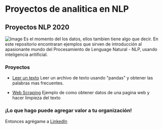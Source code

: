 # Proyectos de analitica en NLP

## Proyectos NLP 2020

![Image](https://coaching-pro.es/coaching-antiguos/como-descubrir-mi-verdadera-pasion-paso-a-paso)
Es el momento del los datos, ellos tambien tiene algo que decir. 
En este repositorio encontraran ejemplos que sirven de introducción al apasionante mundo del Procesamiento de Lenguage Natural - NLP, usando inteligencia aritificial. 
                                                                                                              

### Proyectos

- [Leer un texto](https://github.com/sanilvar/NLP/blob/master/Taller1.ipynb)
Leer un archivo de texto usando "pandas" y obtener las palabras mas frecuentes.

- [Web Scraping](https://github.com/sanilvar/NLP/blob/master/Taller2.ipynb)
Ejemplo de como obtener datos de una pagina web y hacer limpieza del texto

### ¡Lo que hago puede agregar valor a tu organización! 

Entonces agrégame a [LinkedIn](www.linkedin.com/in/ilvar-sanabria-18b7b425)


